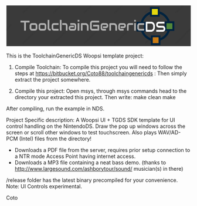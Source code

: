 ![ToolchainGenericDS](img/TGDS-Logo.png)


This is the ToolchainGenericDS Woopsi template project:

1.	Compile Toolchain:
To compile this project you will need to follow the steps at https://bitbucket.org/Coto88/toolchaingenericds :
Then simply extract the project somewhere.

2.	Compile this project: 
Open msys, through msys commands head to the directory your extracted this project.
Then write:
make clean <enter>
make <enter>

After compiling, run the example in NDS. 

Project Specific description:
A Woopsi UI + TGDS SDK template for UI control handling on the NintendoDS. 
Draw the pop up windows across the screen or scroll other windows to test touchscreen. 
Also plays WAV/AD-PCM (Intel) files from the directory!

- Downloads a PDF file from the server, requires prior setup connection to a NTR mode Access Point having internet access.
- Downloads a MP3 file containing a neat bass demo. (thanks to http://www.largesound.com/ashborytour/sound/ musician(s) in there)

/release folder has the latest binary precompiled for your convenience.
Note: UI Controls experimental.

Coto